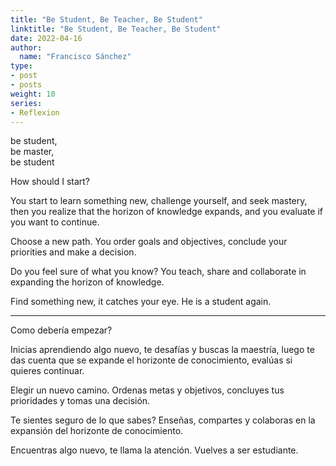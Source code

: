 ```yaml
---
title: "Be Student, Be Teacher, Be Student"
linktitle: "Be Student, Be Teacher, Be Student"
date: 2022-04-16
author:
  name: "Francisco Sánchez"
type:
- post
- posts
weight: 10
series:
- Reflexion
---
```


be student,  
be master,  
be student  
  
How should I start?  
  
You start to learn something new, challenge yourself, and seek mastery, then you realize that the horizon of knowledge expands, and you evaluate if you want to continue.

Choose a new path. You order goals and objectives, conclude your priorities and make a decision.

Do you feel sure of what you know? You teach, share and collaborate in expanding the horizon of knowledge.

Find something new, it catches your eye. He is a student again.

---

Como debería empezar?

Inicias aprendiendo algo nuevo, te desafías y buscas la maestría, luego te das cuenta que se expande el horizonte de conocimiento, evalúas si quieres continuar.

Elegir un nuevo camino. Ordenas metas y objetivos, concluyes tus prioridades y tomas una decisión.

Te sientes seguro de lo que sabes? Enseñas, compartes y colaboras en la expansión del horizonte de conocimiento.

Encuentras algo nuevo, te llama la atención. Vuelves a ser estudiante.
